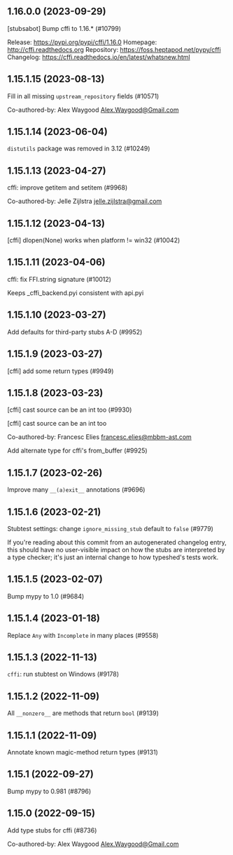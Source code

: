 ## 1.16.0.0 (2023-09-29)

[stubsabot] Bump cffi to 1.16.* (#10799)

Release: https://pypi.org/pypi/cffi/1.16.0
Homepage: http://cffi.readthedocs.org
Repository: https://foss.heptapod.net/pypy/cffi
Changelog: https://cffi.readthedocs.io/en/latest/whatsnew.html

## 1.15.1.15 (2023-08-13)

Fill in all missing `upstream_repository` fields (#10571)

Co-authored-by: Alex Waygood <Alex.Waygood@Gmail.com>

## 1.15.1.14 (2023-06-04)

`distutils` package was removed in 3.12 (#10249)

## 1.15.1.13 (2023-04-27)

cffi: improve getitem and setitem (#9968)

Co-authored-by: Jelle Zijlstra <jelle.zijlstra@gmail.com>

## 1.15.1.12 (2023-04-13)

[cffi] dlopen(None) works when platform != win32 (#10042)

## 1.15.1.11 (2023-04-06)

cffi: fix FFI.string signature (#10012)

Keeps _cffi_backend.pyi consistent with api.pyi

## 1.15.1.10 (2023-03-27)

Add defaults for third-party stubs A-D (#9952)

## 1.15.1.9 (2023-03-27)

[cffi] add some return types (#9949)

## 1.15.1.8 (2023-03-23)

[cffi] cast source can be an int too  (#9930)

[cffi] cast source can be an int too

Co-authored-by: Francesc Elies <francesc.elies@mbbm-ast.com>

Add alternate type for cffi's from_buffer (#9925)

## 1.15.1.7 (2023-02-26)

Improve many `__(a)exit__` annotations (#9696)

## 1.15.1.6 (2023-02-21)

Stubtest settings: change `ignore_missing_stub` default to `false` (#9779)

If you're reading about this commit from an autogenerated changelog entry, this should have no user-visible impact on how the stubs are interpreted by a type checker; it's just an internal change to how typeshed's tests work.

## 1.15.1.5 (2023-02-07)

Bump mypy to 1.0 (#9684)

## 1.15.1.4 (2023-01-18)

Replace `Any` with `Incomplete` in many places (#9558)

## 1.15.1.3 (2022-11-13)

`cffi`: run stubtest on Windows (#9178)

## 1.15.1.2 (2022-11-09)

All `__nonzero__` are methods that return `bool` (#9139)

## 1.15.1.1 (2022-11-09)

Annotate known magic-method return types (#9131)

## 1.15.1 (2022-09-27)

Bump mypy to 0.981 (#8796)

## 1.15.0 (2022-09-15)

Add type stubs for cffi (#8736)

Co-authored-by: Alex Waygood <Alex.Waygood@Gmail.com>

